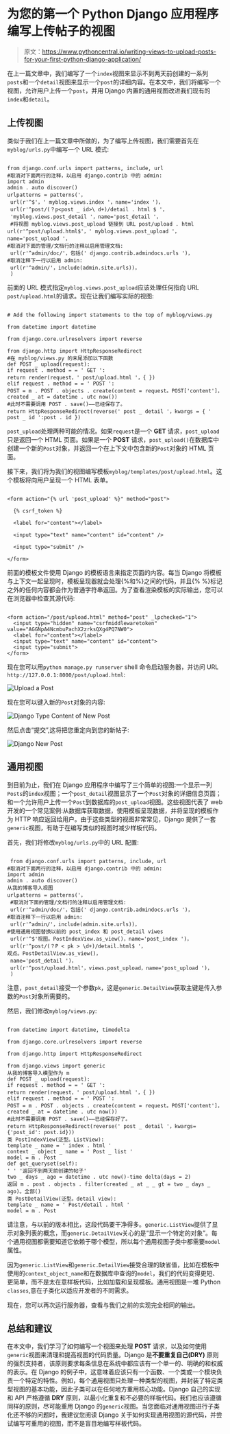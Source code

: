 # 为您的第一个 Python Django 应用程序编写上传帖子的视图

> 原文：<https://www.pythoncentral.io/writing-views-to-upload-posts-for-your-first-python-django-application/>

在上一篇文章中，我们编写了一个`index`视图来显示不到两天前创建的一系列`posts`和一个`detail`视图来显示一个`post`的详细内容。在本文中，我们将编写一个视图，允许用户上传一个`post`，并用 Django 内置的通用视图改进我们现有的`index`和`detail`。

## 上传视图

类似于我们在上一篇文章中所做的，为了编写上传视图，我们需要首先在`myblog/urls.py`中编写一个 URL 模式:

```

from django.conf.urls import patterns, include, url
#取消对下面两行的注释，以启用 django.contrib 中的 admin:
import admin
admin . auto discover()
urlpatterns = patterns('，
 url(r'^$'，' myblog.views.index '，name='index ')，
 url(r'^post/(？p<post _ id>\ d+)/detail . html $ '，
 'myblog.views.post_detail '，name='post_detail '，
 #将视图 myblog.views.post_upload 链接到 URL post/upload . html
url(r'^post/upload.html$'，' myblog.views.post_upload '，name='post_upload '，
#取消对下面的管理/文档行的注释以启用管理文档:
 url(r'^admin/doc/'，包括(' django.contrib.admindocs.urls ')，
#取消注释下一行以启用 admin: 
 url(r'^admin/'，include(admin.site.urls))，
 ) 

```

前面的 URL 模式指定`myblog.views.post_upload`应该处理任何指向 URL `post/upload.html`的请求。现在让我们编写实际的视图:

```

# Add the following import statements to the top of myblog/views.py

from datetime import datetime

from django.core.urlresolvers import reverse

from django.http import HttpResponseRedirect
#在 myblog/views.py 的末尾添加以下函数
def POST _ upload(request):
if request . method = = ' GET ':
return render(request，' post/upload.html '，{ })
elif request . method = = ' POST ':
POST = m . POST . objects . create(content = request。POST['content']，
created _ at = datetime . utc now())
#此时不需要调用 POST . save()——已经保存了。
return HttpResponseRedirect(reverse(' post _ detail '，kwargs = { ' post _ id ':post . id })

```

`post_upload`处理两种可能的情况。如果`request`是一个 **GET** 请求，`post_upload`只是返回一个 HTML 页面。如果是一个 **POST** 请求，`post_upload()`在数据库中创建一个新的`Post`对象，并返回一个在上下文中包含新的`Post`对象的 HTML 页面。

接下来，我们将为我们的视图编写模板`myblog/templates/post/upload.html`。这个模板将向用户呈现一个 HTML 表单。

```

<form action="{% url 'post_upload' %}" method="post">

  {% csrf_token %}

  <label for="content"></label>

  <input type="text" name="content" id="content" />

  <input type="submit" />

</form>

```

前面的模板文件使用 Django 的模板语言来指定页面的内容。每当 Django 将模板与上下文一起呈现时，模板呈现器就会处理{%和%}之间的代码，并且{% %}标记之外的任何内容都会作为普通字符串返回。为了查看渲染模板的实际输出，您可以在浏览器中检查其源代码:

```

<form action="/post/upload.html" method="post" _lpchecked="1">
  <input type="hidden" name="csrfmiddlewaretoken" value="AGGNpA4NcmbuPachX2zrksQXg4PQ7NW0">
  <label for="content"></label>
  <input type="text" name="content" id="content">
  <input type="submit">
</form>

```

现在您可以用`python manage.py runserver` shell 命令启动服务器，并访问 URL `http://127.0.0.1:8000/post/upload.html`:

![Upload a Post](img/156735cce333fbc317a2467171a3c9d3.png)

现在您可以键入新的`Post`对象的内容:

![Django Type Content of New Post](img/84e91bb0fb8ebd1f78410c09526546c7.png)

然后点击“提交”,这将把您重定向到您的新帖子:

![Django New Post](img/5ee6adbd2f998b91d72c758020831219.png)

## 通用视图

到目前为止，我们在 Django 应用程序中编写了三个简单的视图:一个显示一列`Posts`的`index`视图；一个`post_detail`视图显示了一个`Post`对象的详细信息页面；和一个允许用户上传一个`Post`到数据库的`post_upload`视图。这些视图代表了 web 开发的一个常见案例:从数据库获取数据，使用模板呈现数据，并将呈现的模板作为 HTTP 响应返回给用户。由于这些类型的视图非常常见，Django 提供了一套`generic`视图，有助于在编写类似的视图时减少样板代码。

首先，我们将修改`myblog/urls.py`中的 URL 配置:

```

 from django.conf.urls import patterns, include, url
#取消对下面两行的注释，以启用 django.contrib 中的 admin:
import admin
admin . auto discover()
从我的博客导入视图
urlpatterns = patterns('，
 #取消对下面的管理/文档行的注释以启用管理文档:
 url(r'^admin/doc/'，包括(' django.contrib.admindocs.urls ')，
#取消注释下一行以启用 admin: 
 url(r'^admin/'，include(admin.site.urls))，
#使用通用视图替换以前的 post_index 和 post_detail viwes 
 url(r'^$'视图。PostIndexView.as_view()，name='post_index ')，
 url(r'^post/(？P < pk > \d+)/detail.html$ '，
观点。PostDetailView.as_view()，
 name='post_detail ')，
 url(r'^post/upload.html'，views.post_upload，name='post_upload ')，
 ) 

```

注意，`post_detail`接受一个参数`pk`，这是`generic.DetailView`获取主键是传入参数的`Post`对象所需要的。

然后，我们修改`myblog/views.py`:

```

from datetime import datetime, timedelta

from django.core.urlresolvers import reverse

from django.http import HttpResponseRedirect

from django.views import generic
从我的博客导入模型作为 m
def POST _ upload(request):
if request . method = = ' GET ':
return render(request，' post/upload.html '，{ })
elif request . method = = ' POST ':
POST = m . POST . objects . create(content = request。POST['content']，
created _ at = datetime . utc now())
#此时不需要调用 POST . save()——已经保存好了。
return HttpResponseRedirect(reverse(' post _ detail '，kwargs={'post_id': post.id}))
类 PostIndexView(泛型。ListView):
template _ name = ' index . html '
context _ object _ name = ' Post _ list '
model = m . Post
def get_queryset(self): 
' ' '返回不到两天前创建的帖子'
two _ days _ ago = datetime . utc now()-time delta(days = 2)
返回 m . post . objects . filter(created _ at _ _ gt = two _ days _ ago)。全部()
类 PostDetailView(泛型。detail view):
template _ name = ' Post/detail . html '
model = m . Post

```

请注意，与以前的版本相比，这段代码要干净得多。`generic.ListView`提供了显示对象列表的概念，而`generic.DetailView`关心的是“显示一个特定的对象”。每个通用视图都需要知道它依赖于哪个模型，所以每个通用视图子类中都需要`model`属性。

因为`generic.ListView`和`generic.DetailView`接受合理的缺省值，比如在模板中使用的`context_object_name`和在数据库中查询的`model`，我们的代码变得更短、更简单，而不是太在意样板代码，比如加载和呈现模板。通用视图是一堆 Python `classes`,意在子类化以适应开发者的不同需求。

现在，您可以再次运行服务器，查看与我们之前的实现完全相同的输出。

## 总结和建议

在本文中，我们学习了如何编写一个视图来处理 **POST** 请求，以及如何使用`generic`视图来清理和提高视图的代码质量。Django 是**不要重复自己(DRY)** 原则的强烈支持者，该原则要求每条信息在系统中都应该有一个单一的、明确的和权威的表示。在 Django 的例子中，这意味着应该只有一个函数、一个类或一个模块负责一个特定的特性。例如，每个通用视图只处理一种类型的视图，并封装了特定类型视图的基本功能，因此子类可以在任何地方重用核心功能。Django 自己的实现和 API 严格遵循 **DRY** 原则，以最小化重复和不必要的样板代码。我们也应该遵循同样的原则，尽可能重用 Django 的`generic`视图。当您面临对通用视图进行子类化还不够的问题时，我建议您阅读 Django 关于如何实现通用视图的源代码，并尝试编写可重用的视图，而不是盲目地编写样板代码。
